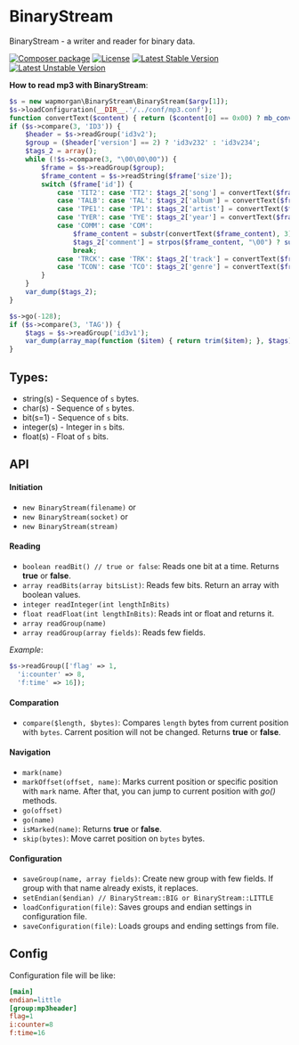 # BinaryStream
BinaryStream - a writer and reader for binary data.

[![Composer package](http://xn--e1adiijbgl.xn--p1acf/badge/wapmorgan/binary-stream)](https://packagist.org/packages/wapmorgan/binary-stream)
[![License](https://poser.pugx.org/wapmorgan/binary-stream/license)](https://packagist.org/packages/wapmorgan/binary-stream)
[![Latest Stable Version](https://poser.pugx.org/wapmorgan/binary-stream/version)](https://packagist.org/packages/wapmorgan/binary-stream)
[![Latest Unstable Version](https://poser.pugx.org/wapmorgan/binary-stream/v/unstable)](//packagist.org/packages/wapmorgan/binary-stream)

**How to read mp3 with BinaryStream**:
```php
$s = new wapmorgan\BinaryStream\BinaryStream($argv[1]);
$s->loadConfiguration(__DIR__.'/../conf/mp3.conf');
function convertText($content) { return ($content[0] == 0x00) ? mb_convert_encoding(substr($content, 1), 'utf-8', 'ISO-8859-1') : substr($content, 1); }
if ($s->compare(3, 'ID3')) {
    $header = $s->readGroup('id3v2');
    $group = ($header['version'] == 2) ? 'id3v232' : 'id3v234';
    $tags_2 = array();
    while (!$s->compare(3, "\00\00\00")) {
        $frame = $s->readGroup($group);
        $frame_content = $s->readString($frame['size']);
        switch ($frame['id']) {
            case 'TIT2': case 'TT2': $tags_2['song'] = convertText($frame_content); break;
            case 'TALB': case 'TAL': $tags_2['album'] = convertText($frame_content); break;
            case 'TPE1': case 'TP1': $tags_2['artist'] = convertText($frame_content); break;
            case 'TYER': case 'TYE': $tags_2['year'] = convertText($frame_content); break;
            case 'COMM': case 'COM':
                $frame_content = substr(convertText($frame_content), 3);
                $tags_2['comment'] = strpos($frame_content, "\00") ? substr($frame_content, strpos($frame_content, "\00") + 1) : $frame_content;
                break;
            case 'TRCK': case 'TRK': $tags_2['track'] = convertText($frame_content); break;
            case 'TCON': case 'TCO': $tags_2['genre'] = convertText($frame_content); break;
        }
    }
    var_dump($tags_2);
}

$s->go(-128);
if ($s->compare(3, 'TAG')) {
    $tags = $s->readGroup('id3v1');
    var_dump(array_map(function ($item) { return trim($item); }, $tags));
}
```

## Types:

- string(s) - Sequence of `s` bytes.
- char(s) - Sequence of `s` bytes.
- bit(s=1) - Sequence of `s` bits.
- integer(s) - Integer in `s` bits.
- float(s) - Float of `s` bits.

## API

#### Initiation

- `new BinaryStream(filename)` or
- `new BinaryStream(socket)` or
- `new BinaryStream(stream)`

#### Reading
- `boolean readBit() // true or false`: Reads one bit at a time. Returns **true** or **false**.
- `array readBits(array bitsList)`: Reads few bits. Return an array with boolean values.
- `integer readInteger(int lengthInBits)`
- `float readFloat(int lengthInBits)`: Reads int or float and returns it.
- `array readGroup(name)`
- `array readGroup(array fields)`: Reads few fields.

_Example_:
```php
$s->readGroup(['flag' => 1,
  'i:counter' => 8,
  'f:time' => 16]);
```

#### Comparation
- `compare($length, $bytes)`: Compares `length` bytes from current position with `bytes`. Carrent position will not be changed. Returns **true** or **false**.

#### Navigation

- `mark(name)`
- `markOffset(offset, name)`: Marks current position or specific position with `mark` name. After that, you can jump to current position with _go()_ methods.
- `go(offset)`
- `go(name)`
- `isMarked(name)`: Returns **true** or **false**.
- `skip(bytes)`: Move carret position on `bytes` bytes.

#### Configuration

- `saveGroup(name, array fields)`: Create new group with few fields. If group with that name already exists, it replaces.
- `setEndian($endian) // BinaryStream::BIG or BinaryStream::LITTLE`
- `loadConfiguration(file)`: Saves groups and endian settings in configuration file.
- `saveConfiguration(file)`: Loads groups and ending settings from file.

## Config
Configuration file will be like:
```ini
[main]
endian=little
[group:mp3header]
flag=1
i:counter=8
f:time=16
```
